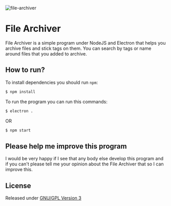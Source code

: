 
![file-archiver](https://user-images.githubusercontent.com/13227657/55445912-c948df00-55d2-11e9-9d80-a39c0b890f3c.png)

# File Archiver
File Archiver is a simple program under NodeJS and Electron that helps you archive files and stick tags on them.
You can search by tags or name around files that you added to archive.

## How to run?
To install dependencies you should run `npm`:
``` bash
$ npm install
```

To run the program you can run this commands:
``` bash
$ electron .
```
OR
``` bash
$ npm start
```

## Please help me improve this program
I would be very happy if I see that any body else develop this program and if you can't please tell me your opinion about the File Archiver that so I can improve this.

## License
Released under [GNU/GPL Version 3](LICENSE.md)
